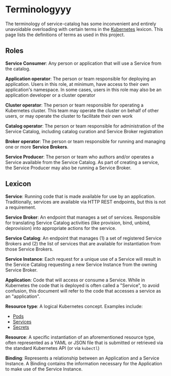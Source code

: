 # Terminologyyy

The terminology of service-catalog has some inconvenient and entirely
unavoidable overloading with certain terms in the
[Kubernetes](https://github.com/kubernetes/kubernetes) lexicon.  This page lists
the definitions of terms as used in this project.

## Roles

**Service Consumer**: Any person or application that will use a Service from
the catalog.

**Application operator**: The person or team responsible for deploying an
application. Users in this role, at minimum, have access to their own
application's namespace. In some cases, users in this role may also be an
application developer or a cluster operator

**Cluster operator**: The person or team responsible for operating a Kubernetes
cluster. This team may operate the cluster on behalf of other users, or may
operate the cluster to facilitate their own work

**Catalog operator**: The person or team responsible for administration of the
Service Catalog, including catalog curation and Service Broker registration

**Broker operator**: The person or team responsible for running and managing one
or more **Service Brokers**.

**Service Producer**: The person or team who authors and/or operates a Service
available from the Service Catalog. As part of creating a service, the Service
Producer may also be running a Service Broker.

## Lexicon

**Service**: Running code that is made available for use by an application.
Traditionally, services are available via HTTP REST endpoints, but this is not a
requirement.

**Service Broker**: An endpoint that manages a set of services. Responsible for
translating Service Catalog activities (like provision, bind, unbind,
deprovision) into appropriate actions for the service.

**Service Catalog**: An endpoint that manages (1) a set of registered Service
Brokers and (2) the list of services that are available for instantiation from
those Service Brokers.

**Service Instance**: Each request for a unique use of a Service will result in
the Service Catalog requesting a new Service Instance from the owning Service
Broker.

**Application**: Code that will access or consume a Service. While in Kubernetes
the code that is deployed is often called a "Service", to avoid confusion, this
document will refer to the code that accesses a service as an "application".

**Resource type**: A logical Kubernetes concept. Examples include:

  - [Pods](http://kubernetes.io/docs/user-guide/pods/)
  - [Services](http://kubernetes.io/docs/user-guide/services/)
  - [Secrets](http://kubernetes.io/docs/user-guide/secrets/)

**Resource**: A specific instantiation of an aforementioned resource type,
often represented as a YAML or JSON file that is submitted or retrieved via the
standard Kubernetes API (or via `kubectl`)

**Binding**: Represents a relationship between an Application and a Service
Instance. A Binding contains the information necessary for the Application to
make use of the Service Instance.
